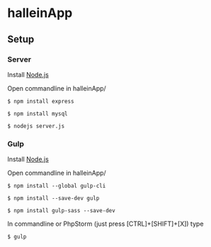 # halleinApp
## Setup
### Server
Install [Node.js](https://nodejs.org/en/download/)

Open commandline in halleinApp/
```
$ npm install express
 
$ npm install mysql
 
$ nodejs server.js
```

### Gulp
Install [Node.js](https://nodejs.org/en/download/)

Open commandline in halleinApp/
```
$ npm install --global gulp-cli
 
$ npm install --save-dev gulp
 
$ npm install gulp-sass --save-dev
```
In commandline or PhpStorm (just press [CTRL]+[SHIFT]+[X]) type
```
$ gulp
```
